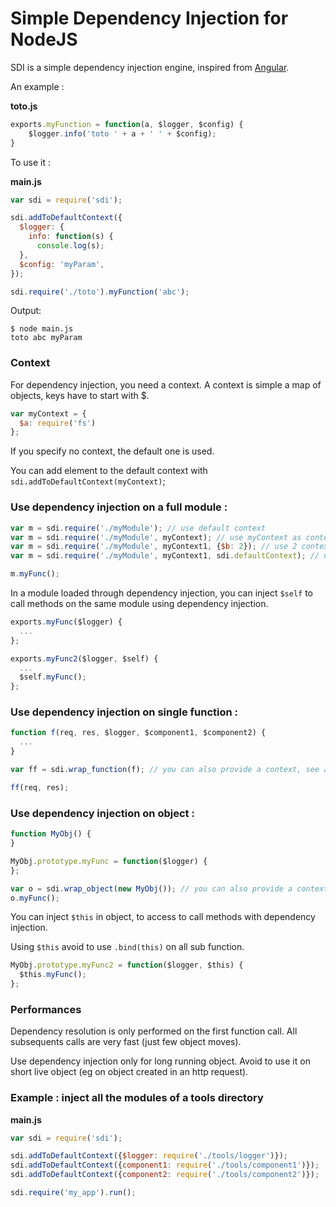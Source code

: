 Simple Dependency Injection for NodeJS
===

SDI is a simple dependency injection engine, inspired from [Angular](http://angularjs.org/).

An example :

**toto.js**
````js
exports.myFunction = function(a, $logger, $config) {
	$logger.info('toto ' + a + ' ' + $config);
}
````

To use it :

**main.js**
````js
var sdi = require('sdi');

sdi.addToDefaultContext({
  $logger: {
    info: function(s) {
      console.log(s);
  },
  $config: 'myParam',
});

sdi.require('./toto').myFunction('abc');

````

Output:
````
$ node main.js
toto abc myParam
````

### Context

For dependency injection, you need a context. A context is simple a map of objects, keys have to start with $.

````js
var myContext = {
  $a: require('fs')
};
````

If you specify no context, the default one is used.

You can add element to the default context with `sdi.addToDefaultContext(myContext)`;

### Use dependency injection on a full module :

````js
var m = sdi.require('./myModule'); // use default context
var m = sdi.require('./myModule', myContext); // use myContext as context
var m = sdi.require('./myModule', myContext1, {$b: 2}); // use 2 contexts
var m = sdi.require('./myModule', myContext1, sdi.defaultContext); // use myContext and the default context

m.myFunc();

````

In a module loaded through dependency injection, you can inject `$self` to call methods on the same module using dependency injection.

````js
exports.myFunc($logger) {
  ...
};

exports.myFunc2($logger, $self) {
  ...
  $self.myFunc();
};
````

### Use dependency injection on single function :

````js
function f(req, res, $logger, $component1, $component2) {
  ...
}

var ff = sdi.wrap_function(f); // you can also provide a context, see above.

ff(req, res);
````

### Use dependency injection on object :

````js
function MyObj() {
}

MyObj.prototype.myFunc = function($logger) {
};

var o = sdi.wrap_object(new MyObj()); // you can also provide a context, see above.
o.myFunc();
````

You can inject `$this` in object, to access to call methods with dependency injection. 

Using `$this` avoid to use `.bind(this)` on all sub function.

````js
MyObj.prototype.myFunc2 = function($logger, $this) {
  $this.myFunc();
};
````

### Performances

Dependency resolution is only performed on the first function call. All subsequents calls are very fast (just few object moves).

Use dependency injection only for long running object. Avoid to use it on short live object (eg on object created in an http request).

### Example : inject all the modules of a tools directory

**main.js**
````js
var sdi = require('sdi');

sdi.addToDefaultContext({$logger: require('./tools/logger')});
sdi.addToDefaultContext({component1: require('./tools/component1')});
sdi.addToDefaultContext({component2: require('./tools/component2')});

sdi.require('my_app').run();
````
